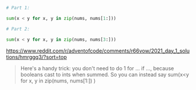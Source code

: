 
```python
# Part 1:

sum(x < y for x, y in zip(nums, nums[1:]))

# Part 2:

sum(x < y for x, y in zip(nums, nums[3:]))
```
https://www.reddit.com/r/adventofcode/comments/r66vow/2021_day_1_solutions/hmrggq3/?sort=top

> Here's a handy trick: you don't need to do 1 for ... if ..., because booleans cast to ints when summed. So you can instead say sum(x<y for x, y in zip(nums, nums[1:]) )
